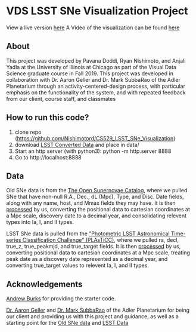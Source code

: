 # VDS LSST SNe Visualization Project

View a live version [here](https://nishimo1.people.uic.edu/LSST_SNe_Visualization/)
A Video of the visualization can be found [here](https://drive.google.com/file/d/1uHnRKoiwgLmp3acafUdAWf5Pq5tBaeHg/view?usp=sharing)

## About

This project was developed by Pavana Doddi, Ryan Nishimoto, and
Anjali Yadla at the University of Illinois at Chicago as part of
the Visual Data Science graduate course in Fall 2019. This project
was developed in collaboration with Dr. Aaron Geller and Dr. Mark
SubbaRao of the Adler Planetarium through an
activity-centered-design process, with particular emphasis on the
functionality of the system, and with repeated feedback from our
client, course staff, and classmates

## How to run this code?

1. clone repo (https://github.com/Nishimotord/CS529_LSST_SNe_Visualization)
2. download [LSST Converted Data](https://drive.google.com/open?id=1s3TuXdst0C_iZ7r3ujDsMnZx_nOtP8KK)
   and place in data/
3. Start an http server (with python3): python -m http.server 8888
4. Go to http://localhost:8888

## Data

Old SNe data is from the [The Open Supernovae Catalog](https://sne.space/), where we pulled SNe that have non-null R.A., Dec., dL (Mpc), Type, and Disc. Date fields, along with any name, host, and Mmax fields they may have. It is then [processed](https://github.com/Nishimotord/CS529_LSST_SNe_Visualization/blob/master/data/VDS529convertOpenSN.ipynb) by us, converting the positional data to cartesian coordinates at a Mpc scale, discovery date to a decimal year, and consolidating relevent types into Ia, I, and II types.

LSST SNe data is pulled from the ["Photometric LSST Astronomical Time-series Classification Challenge" (PLAsTiCC)](https://www.kaggle.com/michaelapers/the-plasticc-astronomy-starter-kit), where we pulled ra, decl, true_z, true_peakmjd, and true_target fields. It is then [processed](https://github.com/Nishimotord/CS529_LSST_SNe_Visualization/blob/master/data/VDS529convertPLAsTiCC.ipynb) by us, converting positional data to cartesian coordinates at a Mpc scale, treating peak date as a discovery date represented as a decimal year, and converting true_target values to relevent Ia, I, and II types.

## Acknowledgements

[Andrew Burks](https://andrewtburks.dev/) for providing the starter code.

[Dr. Aaron Geller](http://faculty.wcas.northwestern.edu/aaron-geller/index.php) and [Dr. Mark SubbaRao](https://www.adlerplanetarium.org/whats-here/the-experts/astronomers/) of the Adler Planetarium for being our client and providing us with this project and guidance, as well as a starting point for the [Old SNe data](https://github.com/ageller/IDEAS_FSS-Vis/tree/master/WebGL/threejs/SNdata) and [LSST Data](https://github.com/ageller/UniviewSNvTime/blob/master/rawdata/convertPLAsTiCC.ipynb)
